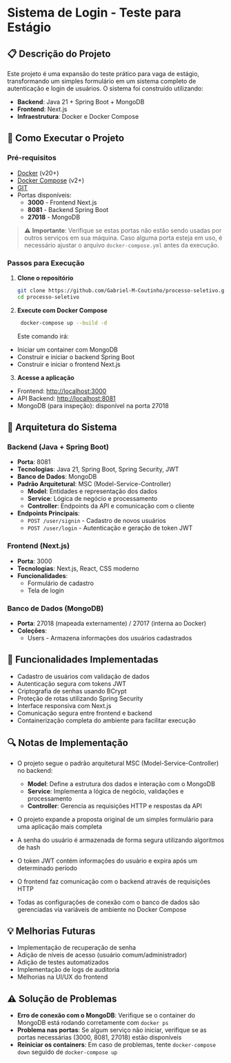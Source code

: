 # Sistema de Login - Teste para Estágio

## 📋 Descrição do Projeto
Este projeto é uma expansão do teste prático para vaga de estágio, transformando um simples formulário em um sistema completo de autenticação e login de usuários. O sistema foi construído utilizando:

- **Backend**: Java 21 + Spring Boot + MongoDB
- **Frontend**: Next.js
- **Infraestrutura**: Docker e Docker Compose

## 🚀 Como Executar o Projeto

### Pré-requisitos
- [Docker](https://www.docker.com/get-started/) (v20+)
- [Docker Compose](https://docs.docker.com/compose/install/) (v2+)
- [GIT](https://git-scm.com/downloads)
- Portas disponíveis:
  - **3000** - Frontend Next.js
  - **8081** - Backend Spring Boot
  - **27018** - MongoDB

> ⚠️ **Importante**: Verifique se estas portas não estão sendo usadas por outros serviços em sua máquina. Caso alguma porta esteja em uso, é necessário ajustar o arquivo `docker-compose.yml` antes da execução.

### Passos para Execução

1. **Clone o repositório**
   ```bash
   git clone https://github.com/Gabriel-M-Coutinho/processo-seletivo.git
   cd processo-seletivo
   ```

2. **Execute com Docker Compose**
   ```bash
    docker-compose up --build -d
   ```
   Este comando irá:
  - Iniciar um container com MongoDB
  - Construir e iniciar o backend Spring Boot
  - Construir e iniciar o frontend Next.js

3. **Acesse a aplicação**
  - Frontend: [http://localhost:3000](http://localhost:3000)
  - API Backend: [http://localhost:8081](http://localhost:8081)
  - MongoDB (para inspeção): disponível na porta 27018

## 🧰 Arquitetura do Sistema

### Backend (Java + Spring Boot)
- **Porta**: 8081
- **Tecnologias**: Java 21, Spring Boot, Spring Security, JWT
- **Banco de Dados**: MongoDB
- **Padrão Arquitetural**: MSC (Model-Service-Controller)
  - **Model**: Entidades e representação dos dados
  - **Service**: Lógica de negócio e processamento
  - **Controller**: Endpoints da API e comunicação com o cliente
- **Endpoints Principais**:
  - `POST /user/signin` - Cadastro de novos usuários
  - `POST /user/login` - Autenticação e geração de token JWT

### Frontend (Next.js)
- **Porta**: 3000
- **Tecnologias**: Next.js, React, CSS moderno
- **Funcionalidades**:
  - Formulário de cadastro
  - Tela de login


### Banco de Dados (MongoDB)
- **Porta**: 27018 (mapeada externamente) / 27017 (interna ao Docker)
- **Coleções**:
  - Users - Armazena informações dos usuários cadastrados

## 🔐 Funcionalidades Implementadas

- Cadastro de usuários com validação de dados
- Autenticação segura com tokens JWT
- Criptografia de senhas usando BCrypt
- Proteção de rotas utilizando Spring Security
- Interface responsiva com Next.js
- Comunicação segura entre frontend e backend
- Containerização completa do ambiente para facilitar execução

## 🔍 Notas de Implementação

- O projeto segue o padrão arquitetural MSC (Model-Service-Controller) no backend:
  - **Model**: Define a estrutura dos dados e interação com o MongoDB
  - **Service**: Implementa a lógica de negócio, validações e processamento
  - **Controller**: Gerencia as requisições HTTP e respostas da API

- O projeto expande a proposta original de um simples formulário para uma aplicação mais completa
- A senha do usuário é armazenada de forma segura utilizando algoritmos de hash
- O token JWT contém informações do usuário e expira após um determinado período
- O frontend faz comunicação com o backend através de requisições HTTP
- Todas as configurações de conexão com o banco de dados são gerenciadas via variáveis de ambiente no Docker Compose

## 💡 Melhorias Futuras

- Implementação de recuperação de senha
- Adição de níveis de acesso (usuário comum/administrador)
- Adição de testes automatizados
- Implementação de logs de auditoria
- Melhorias na UI/UX do frontend

## ⚠️ Solução de Problemas

- **Erro de conexão com o MongoDB**: Verifique se o container do MongoDB está rodando corretamente com `docker ps`
- **Problema nas portas**: Se algum serviço não iniciar, verifique se as portas necessárias (3000, 8081, 27018) estão disponíveis
- **Reiniciar os containers**: Em caso de problemas, tente `docker-compose down` seguido de `docker-compose up`